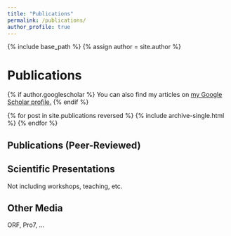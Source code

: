```yaml
---
title: "Publications"
permalink: /publications/
author_profile: true
---
```


<!--TODO do we need this???? layout: archive
TODO group
-->

{% include base_path %}
{% assign author = site.author %}
# Publications
{% if author.googlescholar %}
  You can also find my articles on <u><a href="{{ author.googlescholar }}">my Google Scholar profile</a>.</u>
{% endif %}

{% for post in site.publications reversed %}
  {% include archive-single.html %}
{% endfor %}


## Publications (Peer-Reviewed)


## Scientific Presentations
Not including workshops, teaching, etc.


## Other Media
ORF, Pro7, ...